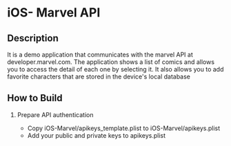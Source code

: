 # iOS- Marvel API

## Description

It is a demo application that communicates with the marvel API at developer.marvel.com. The application shows a list 
of comics and allows you to access the detail of each one by selecting it. It also allows you to add favorite
 characters that are stored in the device's local database


## How to Build
1. Prepare API authentication

      - Copy iOS-Marvel/apikeys_template.plist to iOS-Marvel/apikeys.plist
      - Add your public and private keys to apikeys.plist
